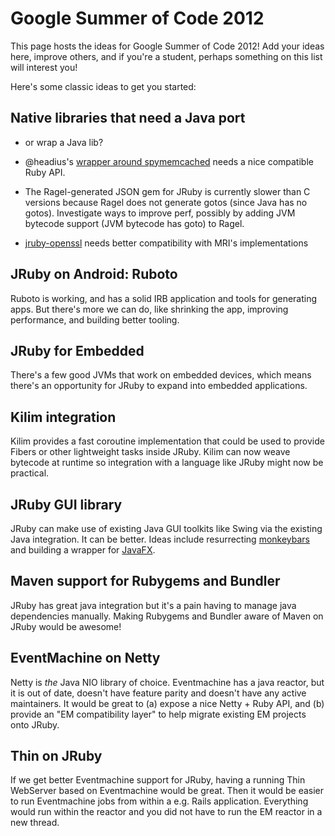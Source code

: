 Google Summer of Code 2012
=========================

This page hosts the ideas for Google Summer of Code 2012! Add your ideas here, improve others, and if you're a student, perhaps something on this list will interest you!

Here's some classic ideas to get you started:

## Native libraries that need a Java port 

* or wrap a Java lib?

* @headius's [wrapper around spymemcached](https://github.com/headius/jruby-spymemcached) needs a nice compatible Ruby API.

* The Ragel-generated JSON gem for JRuby is currently slower than C versions because Ragel does not generate gotos (since Java has no gotos). Investigate ways to improve perf, possibly by adding JVM bytecode support (JVM bytecode has goto) to Ragel.

* [jruby-openssl](https://github.com/jruby/jruby-ossl) needs better compatibility with MRI's implementations

## JRuby on Android: Ruboto

Ruboto is working, and has a solid IRB application and tools for generating apps. But there's more we can do, like shrinking the app, improving performance, and building better tooling.

## JRuby for Embedded

There's a few good JVMs that work on embedded devices, which means there's an opportunity for JRuby to expand into embedded applications.

## Kilim integration

Kilim provides a fast coroutine implementation that could be used to provide Fibers or other lightweight tasks inside JRuby. Kilim can now weave bytecode at runtime so integration with a language like JRuby might now be practical.

## JRuby GUI library

JRuby can make use of existing Java GUI toolkits like Swing via the existing Java integration. It can be better. Ideas include resurrecting [monkeybars](http://monkeybars.rubyforge.org/) and building a wrapper for [JavaFX](http://javafx.com/).

## Maven support for Rubygems and Bundler

JRuby has great java integration but it's a pain having to manage java dependencies manually. Making Rubygems and Bundler aware of Maven on JRuby would be awesome!

## EventMachine on Netty

Netty is *the* Java NIO library of choice. Eventmachine has a java reactor, but it is out of date, doesn't have feature parity and doesn't have any active maintainers. It would be great to (a) expose a nice Netty + Ruby API, and (b) provide an "EM compatibility layer" to help migrate existing EM projects onto JRuby. 

## Thin on JRuby

If we get better Eventmachine support for JRuby, having a running Thin WebServer based on Eventmachine would be great.
Then it would be easier to run Eventmachine jobs from within a e.g. Rails application. Everything would run within the reactor and you did not have to run the EM reactor in a new thread.
